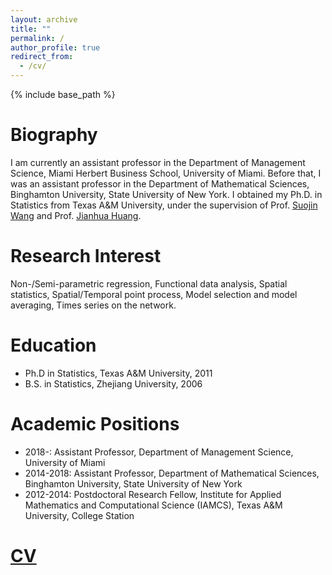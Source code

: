 ```yaml
---
layout: archive
title: ""
permalink: /
author_profile: true
redirect_from:
  - /cv/
---
```


{% include base_path %}

Biography
======
I am currently an assistant professor in the Department of Management Science, Miami Herbert Business School, University of Miami. Before that, I was an assistant professor in the Department of Mathematical Sciences, Binghamton University, State University of New York. I obtained my Ph.D. in Statistics from Texas A&M University, under the supervision of Prof. [Suojin Wang](https://web.stat.tamu.edu/~sjwang/) and Prof. [Jianhua Huang](https://sds.cuhk.edu.cn/en/teacher/470).
 
Research Interest
======
Non-/Semi-parametric regression, Functional data analysis, Spatial statistics, Spatial/Temporal
point process, Model selection and model averaging, Times series on the network.

Education
======
* Ph.D in Statistics, Texas A&M University, 2011
* B.S. in Statistics, Zhejiang University, 2006

Academic Positions
======
* 2018-: Assistant Professor, Department of Management Science, University of Miami
* 2014-2018: Assistant Professor, Department of Mathematical Sciences, Binghamton University, State University of New York
* 2012-2014: Postdoctoral Research Fellow, Institute for Applied Mathematics and Computational Science (IAMCS), Texas A&M University, College Station

[CV](http://statxgg.github.io/files/CV202412.pdf)
======
